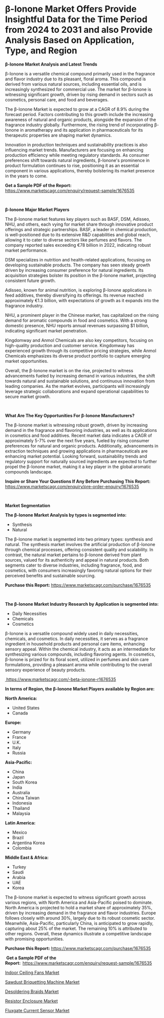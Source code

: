 <p><h1>β-Ionone Market Offers Provide Insightful Data for the Time Period from 2024 to 2031 and also Provide Analysis Based on Application, Type, and Region</h1></p><p><strong>β-Ionone Market Analysis and Latest Trends</strong></p>
<p><p>β-Ionone is a versatile chemical compound primarily used in the fragrance and flavor industry due to its pleasant, floral aroma. This compound is derived from various natural sources, including essential oils, and is increasingly synthesized for commercial use. The market for β-Ionone is witnessing significant growth, driven by rising demand in sectors such as cosmetics, personal care, and food and beverages. </p><p>The β-Ionone Market is expected to grow at a CAGR of 8.9% during the forecast period. Factors contributing to this growth include the increasing awareness of natural and organic products, alongside the expansion of the fragrance industry globally. Furthermore, the rising trend of incorporating β-Ionone in aromatherapy and its application in pharmaceuticals for its therapeutic properties are shaping market dynamics. </p><p>Innovation in production techniques and sustainability practices is also influencing market trends. Manufacturers are focusing on enhancing production efficiency while meeting regulatory standards. As consumer preferences shift towards natural ingredients, β-Ionone's prominence in product formulation continues to rise, positioning it as an essential component in various applications, thereby bolstering its market presence in the years to come.</p></p>
<p><strong>Get a Sample PDF of the Report:&nbsp;</strong> <a href="https://www.marketscagr.com/enquiry/request-sample/1676535?utm_campaign=1268&utm_medium=2&utm_source=Github&utm_content=ia&utm_term=30092024&utm_id=b-ionone">https://www.marketscagr.com/enquiry/request-sample/1676535</a></p>
<p>&nbsp;</p>
<p><strong>β-Ionone Major Market Players</strong></p>
<p><p>The β-Ionone market features key players such as BASF, DSM, Adisseo, NHU, and others, each vying for market share through innovative product offerings and strategic partnerships. BASF, a leader in chemical production, is well-positioned due to its extensive R&D capabilities and global reach, allowing it to cater to diverse sectors like perfumes and flavors. The company reported sales exceeding €78 billion in 2022, indicating robust market performance.</p><p>DSM specializes in nutrition and health-related applications, focusing on developing sustainable products. The company has seen steady growth driven by increasing consumer preference for natural ingredients. Its acquisition strategies bolster its position in the β-Ionone market, projecting consistent future growth.</p><p>Adisseo, known for animal nutrition, is exploring β-Ionone applications in feed additives, thereby diversifying its offerings. Its revenue reached approximately €1.3 billion, with expectations of growth as it expands into the fragrance industry.</p><p>NHU, a prominent player in the Chinese market, has capitalized on the rising demand for aromatic compounds in food and cosmetics. With a strong domestic presence, NHU reports annual revenues surpassing $1 billion, indicating significant market penetration.</p><p>Kingdomway and Anmol Chemicals are also key competitors, focusing on high-quality production and customer service. Kingdomway has experienced growth through its competitive pricing strategies, while Anmol Chemicals emphasizes its diverse product portfolio to capture emerging market opportunities.</p><p>Overall, the β-Ionone market is on the rise, projected to witness advancements fueled by increasing demand in various industries, the shift towards natural and sustainable solutions, and continuous innovation from leading companies. As the market evolves, participants will increasingly leverage strategic collaborations and expand operational capabilities to secure market growth.</p></p>
<p>&nbsp;</p>
<p><strong>What Are The Key Opportunities For β-Ionone Manufacturers?</strong></p>
<p><p>The β-Ionone market is witnessing robust growth, driven by increasing demand in the fragrance and flavoring industries, as well as its applications in cosmetics and food additives. Recent market data indicates a CAGR of approximately 5-7% over the next five years, fueled by rising consumer preferences for natural and organic products. Additionally, advancements in extraction techniques and growing applications in pharmaceuticals are enhancing market potential. Looking forward, sustainability trends and regulatory support for naturally sourced ingredients are expected to further propel the β-Ionone market, making it a key player in the global aromatic compounds landscape.</p></p>
<p><strong>Inquire or Share Your Questions If Any Before Purchasing This Report:</strong> <a href="https://www.marketscagr.com/enquiry/pre-order-enquiry/1676535?utm_campaign=1268&utm_medium=2&utm_source=Github&utm_content=ia&utm_term=30092024&utm_id=b-ionone">https://www.marketscagr.com/enquiry/pre-order-enquiry/1676535</a></p>
<p>&nbsp;</p>
<p><strong>Market Segmentation</strong></p>
<p><strong>The β-Ionone Market Analysis by types is segmented into:</strong></p>
<p><ul><li>Synthesis</li><li>Natural</li></ul></p>
<p><p>The β-Ionone market is segmented into two primary types: synthesis and natural. The synthesis market involves the artificial production of β-Ionone through chemical processes, offering consistent quality and scalability. In contrast, the natural market pertains to β-Ionone derived from plant sources, valued for its authenticity and appeal in natural products. Both segments cater to diverse industries, including fragrance, food, and cosmetics, with consumers increasingly favoring natural options for their perceived benefits and sustainable sourcing.</p></p>
<p><strong>Purchase this Report:&nbsp;</strong><a href="https://www.marketscagr.com/purchase/1676535?utm_campaign=1268&utm_medium=2&utm_source=Github&utm_content=ia&utm_term=30092024&utm_id=b-ionone">https://www.marketscagr.com/purchase/1676535</a></p>
<p>&nbsp;</p>
<p><strong>The β-Ionone Market Industry Research by Application is segmented into:</strong></p>
<p><ul><li>Daily Necessities</li><li>Chemicals</li><li>Cosmetics</li></ul></p>
<p><p>β-Ionone is a versatile compound widely used in daily necessities, chemicals, and cosmetics. In daily necessities, it serves as a fragrance ingredient in household products and personal care items, enhancing sensory appeal. Within the chemical industry, it acts as an intermediate for synthesizing various compounds, including flavoring agents. In cosmetics, β-Ionone is prized for its floral scent, utilized in perfumes and skin care formulations, providing a pleasant aroma while contributing to the overall sensory experience of beauty products.</p></p>
<p><a href="https://www.marketscagr.com/-beta-ionone-r1676535?utm_campaign=1268&utm_medium=2&utm_source=Github&utm_content=ia&utm_term=30092024&utm_id=b-ionone">&nbsp;https://www.marketscagr.com/-beta-ionone-r1676535</a></p>
<p><strong>In terms of Region, the β-Ionone Market Players available by Region are:</strong></p>
<p>
    <p> <strong> North America: </strong>
        <ul>
            <li>United States</li>
            <li>Canada</li>
        </ul>
        </p> 
    <p> <strong> Europe: </strong>
        <ul>
            <li>Germany</li>
            <li>France</li>
            <li>U.K.</li>
            <li>Italy</li>
            <li>Russia</li>
        </ul>
        </p> 
    <p> <strong> Asia-Pacific: </strong>
        <ul>
            <li>China</li>
            <li>Japan</li>
            <li>South Korea</li>
            <li>India</li>
            <li>Australia</li>
            <li>China Taiwan</li>
            <li>Indonesia</li>
            <li>Thailand</li>
            <li>Malaysia</li>
        </ul>
        </p> 
    <p> <strong> Latin America: </strong>
        <ul>
            <li>Mexico</li>
            <li>Brazil</li>
            <li>Argentina Korea</li>
            <li>Colombia</li>
        </ul>
        </p> 
    <p> <strong> Middle East & Africa: </strong>
        <ul>
            <li>Turkey</li>
            <li>Saudi</li>
            <li>Arabia</li>
            <li>UAE</li>
            <li>Korea</li>
        </ul>
    </p>
    </p>
<p><p>The β-Ionone market is expected to witness significant growth across various regions, with North America and Asia-Pacific poised to dominate. North America is projected to hold a market share of approximately 35%, driven by increasing demand in the fragrance and flavor industries. Europe follows closely with around 30%, largely due to its robust cosmetic sector. Meanwhile, Asia-Pacific, particularly China, is anticipated to grow rapidly, capturing about 25% of the market. The remaining 10% is attributed to other regions. Overall, these dynamics illustrate a competitive landscape with promising opportunities.</p></p>
<p><strong>Purchase this Report: </strong><a href="https://www.marketscagr.com/purchase/1676535?utm_campaign=1268&utm_medium=2&utm_source=Github&utm_content=ia&utm_term=30092024&utm_id=b-ionone">https://www.marketscagr.com/purchase/1676535</a></p>
<p>&nbsp;<strong>Get a Sample PDF of the Report:&nbsp;&nbsp;</strong><a href="https://www.marketscagr.com/enquiry/request-sample/1676535?utm_campaign=1268&utm_medium=2&utm_source=Github&utm_content=ia&utm_term=30092024&utm_id=b-ionone">https://www.marketscagr.com/enquiry/request-sample/1676535</a></p>
<p><strong></strong></p>
<p><p><a href="https://www.linkedin.com/pulse/indoor-ceiling-fans-market-insights-product-type-application-meffc?utm_campaign=1268&utm_medium=2&utm_source=Github&utm_content=ia&utm_term=30092024&utm_id=b-ionone">Indoor Ceiling Fans Market</a></p><p><a href="https://www.linkedin.com/pulse/booming-sawdust-briquetting-machine-market-sector-analysis-pgmae?utm_campaign=1268&utm_medium=2&utm_source=Github&utm_content=ia&utm_term=30092024&utm_id=b-ionone">Sawdust Briquetting Machine Market</a></p><p><a href="https://www.linkedin.com/pulse/future-innovation-global-desoldering-braids-market-growth-opportunities-mkjic?utm_campaign=1268&utm_medium=2&utm_source=Github&utm_content=ia&utm_term=30092024&utm_id=b-ionone">Desoldering Braids Market</a></p><p><a href="https://issuu.com/reportprime-2/docs/resistor-enclosure-market-size-2030_5f47fe3ae9f272?utm_campaign=1268&utm_medium=2&utm_source=Github&utm_content=ia&utm_term=30092024&utm_id=b-ionone">Resistor Enclosure Market</a></p><p><a href="https://issuu.com/reportprime-2/docs/fluxgate-current-sensor-market-size_c99c990a9e8455?utm_campaign=1268&utm_medium=2&utm_source=Github&utm_content=ia&utm_term=30092024&utm_id=b-ionone">Fluxgate Current Sensor Market</a></p></p>